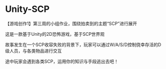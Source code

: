 # Unity-SCP

【游戏创作1】第三周的小组作业，围绕拍卖到的主题“SCP”进行展开

这是一款基于Unity的2D恐怖游戏，基于SCP世界观

故事发生在一个SCP收容失败的背景下，玩家可以通过W/A/S/D控制侥幸存活的D级人员，与各类物品进行交互

途中玩家会遇到各类SCP，运用你的知识与手段逃出去吧！



